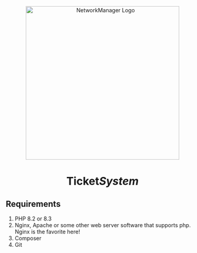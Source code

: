<p align="center"><img src="https://imgur.com/wUhBSGv.png" width="400" alt="NetworkManager Logo"></p>

<h1 align="center">Ticket<i>System</i></h1>

## Requirements
1. PHP 8.2 or 8.3
2. Nginx, Apache or some other web server software that supports php. Nginx is the favorite here!
3. Composer
4. Git
